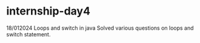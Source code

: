 # internship-day4
18/012024 
Loops and switch in java 
Solved various questions on loops and switch statement.